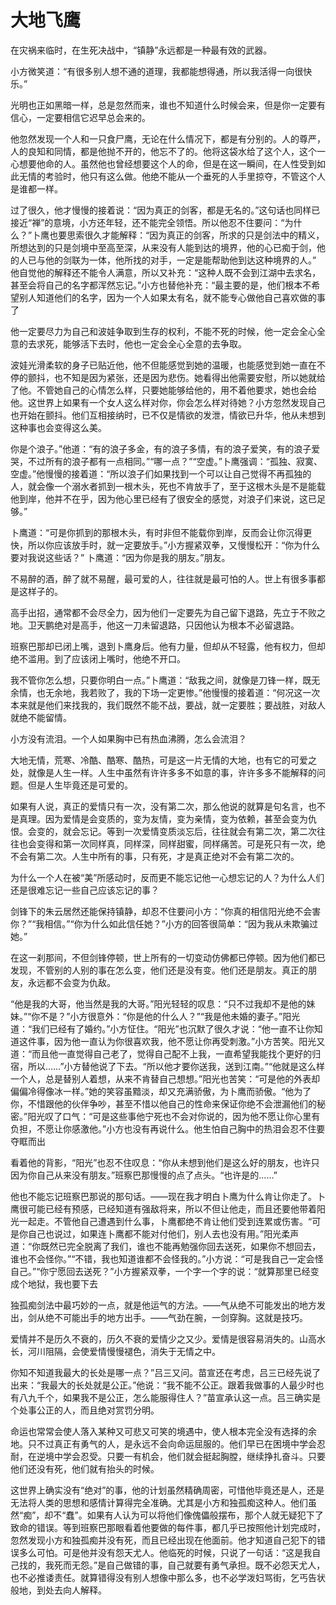 # 大地飞鹰

在灾祸来临时，在生死决战中，“镇静”永远都是一种最有效的武器。

小方微笑道：“有很多别人想不通的道理，我都能想得通，所以我活得一向很快乐。”

光明也正如黑暗一样，总是忽然而来，谁也不知道什么时候会来，但是你一定要有信心，一定要相信它迟早总会来的。

他忽然发现一个人和一只食尸鹰，无论在什么情况下，都是有分别的。人的尊严，人的良知和同情，都是他抛不开的，他忘不了的。他将这袋水给了这个人，这个一心想要他命的人。虽然他也曾经想要这个人的命，但是在这一瞬间，在人性受到如此无情的考验时，他只有这么做。他绝不能从一个垂死的人手里掠夺，不管这个人是谁都一样。

过了很久，他才慢慢的接着说：“因为真正的剑客，都是无名的。”这句话也同样已接近“禅”的意境，小方还年轻，还不能完全领悟。所以他忍不住要问：“为什么？”卜鹰也要思索很久才能解释：“因为真正的剑客，所求的只是剑法中的精义，所想达到的只是剑境中至高至深，从来没有人能到达的境界，他的心已痴于剑，他的人已与他的剑联为一体，他所找的对手，一定是能帮助他到达这种境界的人。”  他自觉他的解释还不能令人满意，所以又补充：“这种人既不会到江湖中去求名，甚至会将自己的名字都浑然忘记。”小方也替他补充：“最主要的是，他们根本不希望别人知道他们的名字，因为一个人如果太有名，就不能专心做他自己喜欢做的事了

他一定要尽力为自己和波娃争取到生存的权利，不能不死的时候，他一定会全心全意的去求死，能够活下去时，他也一定会全心全意的去争取。

波娃光滑柔软的身子已贴近他，他不但能感觉到她的温暖，也能感觉到她一直在不停的颤抖，也不知是因为紧张，还是因为悲伤。她看得出他需要安慰，所以她就给了他。不管她自己的心情怎么样，只要她能够给他的，用不着他要求，她也会给他。这世界上如果有一个女人这么样对你，你会怎么样对待她？小方忽然发现自己也开始在颤抖。他们互相接纳时，已不仅是情欲的发泄，情欲已升华，他从未想到这种事也会变得这么美。

你是个浪子。”他道：“有的浪子多金，有的浪子多情，有的浪子爱笑，有的浪子爱哭，不过所有的浪子都有一点相同。”“哪一点？”“空虚。”卜鹰强调：“孤独、寂寞、空虚。”他慢慢的接着道：“所以浪子们如果找到一个可以让自己觉得不再孤独的人，就会像一个溺水者抓到一根木头，死也不肯放手了，至于这根木头是不是能载他到岸，他并不在乎，因为他心里已经有了很安全的感觉，对浪子们来说，这已足够。”

卜鹰道：“可是你抓到的那根木头，有时非但不能载你到岸，反而会让你沉得更快，所以你应该放手时，就一定要放手。”小方握紧双拳，又慢慢松开：“你为什么要对我说这些话？”  卜鹰道：“因为你是我的朋友。”朋友。

不易醉的酒，醉了就不易醒，最可爱的人，往往就是最可怕的人。世上有很多事都是这样子的。

高手出招，通常都不会尽全力，因为他们一定要先为自己留下退路，先立于不败之地。卫天鹏绝对是高手，他这一刀未留退路，只因他认为根本不必留退路。

班察巴那却已闭上嘴，退到卜鹰身后。他有力量，但却从不轻露，他有权力，但却绝不滥用。到了应该闭上嘴时，他绝不开口。

我不管你怎么想，只要你明白一点。”卜鹰道：“敌我之间，就像是刀锋一样，既无余情，也无余地，我若败了，我的下场一定更惨。”他慢慢的接着道：“何况这一次本来就是他们来找我的，我们既然不能不战，要战，就一定要胜；要战胜，对敌人就绝不能留情。

小方没有流泪。一个人如果胸中已有热血沸腾，怎么会流泪？

大地无情，荒寒、冷酷、酷寒、酷热，可是这一片无情的大地，也有它的可爱之处，就像是人生一样。人生中虽然有许许多多不如意的事，许许多多不能解释的问题。但是人生毕竟还是可爱的。

如果有人说，真正的爱情只有一次，没有第二次，那么他说的就算是句名言，也不是真理。因为爱情是会变质的，变为友情，变为亲情，变为依赖，甚至会变为仇恨。会变的，就会忘记。等到一次爱情变质淡忘后，往往就会有第二次，第二次往往也会变得和第一次同样真，同样深，同样甜蜜，同样痛苦。可是死只有一次，绝不会有第二次。人生中所有的事，只有死，才是真正绝对不会有第二次的。

为什么一个人在被“美”所感动时，反而更不能忘记他一心想忘记的人？为什么人们还是很难忘记一些自己应该忘记的事？

剑锋下的朱云居然还能保持镇静，却忍不住要问小方：“你真的相信阳光绝不会害你？”“我相信。”“你为什么如此信任她？”小方的回答很简单：“因为我从未欺骗过她。”

在这一刹那间，不但剑锋停顿，世上所有的一切变动仿佛都已停顿。因为他们都已发现，不管别的人别的事在怎么变，他们还是没有变。他们还是朋友。真正的朋友，永远都不会变为仇敌。

“他是我的大哥，他当然是我的大哥。”阳光轻轻的叹息：“只不过我却不是他的妹妹。”“你不是？”小方很意外：“你是他的什么人？”“我是他未婚的妻子。”阳光道：“我们已经有了婚约。”小方怔住。“阳光”也沉默了很久才说：“他一直不让你知道这件事，因为他一直认为你很喜欢我，他不愿让你再受刺激。”小方苦笑。阳光又道：“而且他一直觉得自己老了，觉得自己配不上我，一直希望我能找个更好的归宿，所以……”小方替他说了下去。“所以他才要你送我，送到江南。”“他就是这么样一个人，总是替别人着想，从来不肯替自己想想。”阳光也苦笑：“可是他的外表却偏偏冷得像冰一样。”她的笑容虽黯淡，却又充满骄傲，为卜鹰而骄傲。“他为了你，不惜跟他的伙伴争吵，甚至不惜以他自己的性命来保证你绝不会泄漏他们的秘密。”阳光叹了口气：“可是这些事他宁死也不会对你说的，因为他不愿让你心里有负担，不愿让你感激他。”小方也没有再说什么。他生怕自己胸中的热泪会忍不住要夺眶而出

看着他的背影，“阳光”也忍不住叹息：“你从未想到他们是这么好的朋友，也许只因为你自己从来没有朋友。”班察巴那慢慢的点了点头。“也许是的……”

他也不能忘记班察巴那说的那句话。——现在我才明白卜鹰为什么肯让你走了。卜鹰很可能已经有预感，已经知道有强敌将来，所以不但让他走，而且还要他带着阳光一起走。不管他自己遭遇到什么事，卜鹰都绝不肯让他们受到连累或伤害。“可是你自己也说过，如果连卜鹰都不能对付他们，别人去也没有用。”阳光柔声道：“你既然已完全脱离了我们，谁也不能再勉强你回去送死，如果你不想回去，谁也不会怪你。”“不错，我也知道谁都不会怪我的。”小方说：“可是我自己一定会怪自己。”“你宁愿回去送死？”小方握紧双拳，一个字一个字的说：“就算那里已经变成个地狱，我也要下去

独孤痴剑法中最巧妙的一点，就是他运气的方法。——气从绝不可能发出的地方发出，剑从绝不可能出手的地方出手。——气劲在腕，一剑穿胸。这就是技巧。

爱情并不是历久不衰的，历久不衰的爱情少之又少。爱情是很容易消失的。山高水长，河川阻隔，会使爱情慢慢褪色，消失于无情之中。

你知不知道我最大的长处是哪一点？”吕三又问。苗宣还在考虑，吕三已经先说了出来：“我最大的长处就是公正。”他说：“我不能不公正。跟着我做事的人最少时也有八九千个，如果我不是公正，怎么能服得住人？”苗宣承认这一点。吕三确实是个处事公正的人，而且绝对赏罚分明。

命运也常常会使人落入某种又可悲又可笑的境遇中，使人根本完全没有选择的余地。只不过真正有勇气的人，是永远不会向命运屈服的。他们早已在困境中学会忍耐，在逆境中学会忍受。只要一有机会，他们就会挺起胸膛，继续挣扎奋斗。只要他们还没有死，他们就有抬头的时候。

这世界上确实没有“绝对”的事，他的计划虽然精确周密，可惜他毕竟还是人，还是无法将人类的思想和感情计算得完全准确。尤其是小方和独孤痴这种人。他们虽然“痴”，却不“蠢”。如果有人认为可以将他们像傀儡般摆布，那个人就无疑犯下了致命的错误。等到班察巴那眼看着他要做的每件事，都几乎已按照他计划完成时，忽然发现小方和独孤痴并没有死，而且已经出现在他面前。他才知道自己犯下的错误多么可怕。可是他并没有怨天尤人。他临死的时候，只说了一句话：“这是我自己找的，我死而无怨。”是自己做错的事，自己就要有勇气承担。既不必怨天尤人，也不必推诿责任。就算错得没有别人想像中那么多，也不必学泼妇骂街，乞丐告状般地，到处去向人解释。
